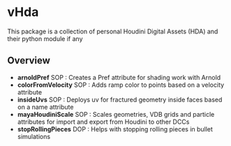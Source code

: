 # vHda
  
This package is a collection of personal Houdini Digital Assets (HDA) and their python module if any  
  
## Overview  
  
* **arnoldPref** SOP : Creates a Pref attribute for shading work with Arnold
* **colorFromVelocity** SOP : Adds ramp color to points based on a velocity attribute
* **insideUvs** SOP : Deploys uv for fractured geometry inside faces based on a name attribute
* **mayaHoudiniScale** SOP : Scales geometries, VDB grids and particle attributes for import and export from Houdini to other DCCs
* **stopRollingPieces** DOP : Helps with stopping rolling pieces in bullet simulations
